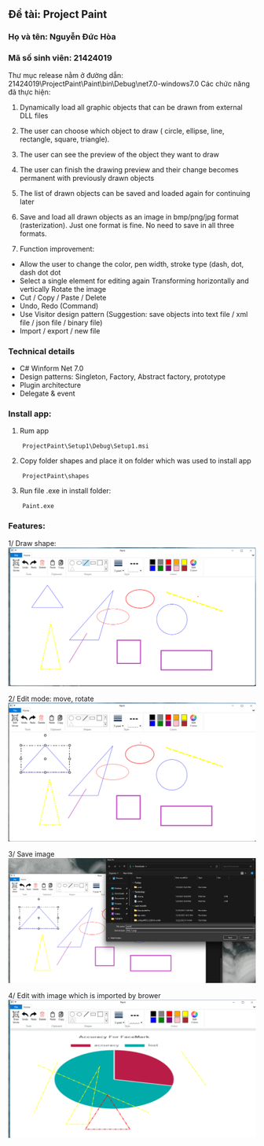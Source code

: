 ## Đề tài: Project Paint
### Họ và tên: Nguyễn Đức Hòa
### Mã số sinh viên: 21424019
Thư mục release nằm ở đường dẫn: 21424019\ProjectPaint\Paint\bin\Debug\net7.0-windows7.0
Các chức năng đã thực hiện:
1. Dynamically load all graphic objects that can be drawn from external DLL files
2. The user can choose which object to draw ( circle, ellipse, line, rectangle, square, triangle).
3. The user can see the preview of the object they want to draw
4. The user can finish the drawing preview and their change becomes permanent with previously drawn objects
5. The list of drawn objects can be saved and loaded again for continuing later
    
6. Save and load all drawn objects as an image in bmp/png/jpg format (rasterization). Just one format is fine. No need to save in all three formats.
7. Function improvement:
- Allow the user to change the color, pen width, stroke type (dash, dot, dash dot dot
- Select a single element for editing again Transforming horizontally and vertically Rotate the image
- Cut / Copy / Paste / Delete
- Undo, Redo (Command)
- Use Visitor design pattern (Suggestion: save objects into text file / xml file / json file / binary file)
- Import / export / new file


### Technical details
- C# Winform Net 7.0
- Design patterns: Singleton, Factory, Abstract factory, prototype
- Plugin architecture
- Delegate & event
### Install app:
1. Rum app
```
    ProjectPaint\Setup1\Debug\Setup1.msi
```

2. Copy folder shapes and place it on folder which was used to install app
```
    ProjectPaint\shapes
```
3. Run file .exe in install folder:
```
    Paint.exe
```
### Features:
1/ Draw shape:
  ![dashboard](./Overview/1.png)


2/ Edit mode: move, rotate
    ![dashboard](./Overview/2.png)

3/ Save image
    ![dashboard](./Overview/3.png)

4/ Edit with image which is imported by brower
    ![dashboard](./Overview/4.png)
